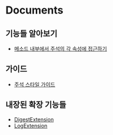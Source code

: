Documents
====

기능들 알아보기
----
* [메소드 내부에서 주석의 각 속성에 접근하기](method_attr.md)

가이드
----
* [주석 스타일 가이드](comment_style.md)

내장된 확장 기능들
----
* [DigestExtension](exts/digest_extension.md)
* [LogExtension](exts/log_extension.md)

